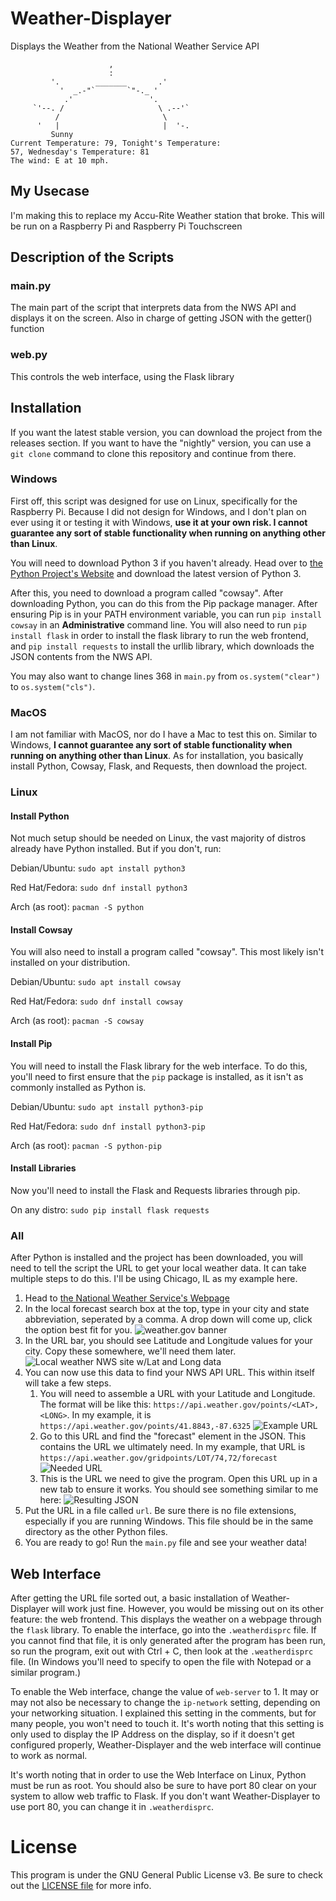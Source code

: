 # Weather-Displayer
Displays the Weather from the National Weather Service API

```
                      ,
                      :
         '.        _______       .'
           '  _.-"`       `"-._ '
            .'                 '.
     `'--. /                     \ .--'`
          /                       \
      '   |                       |  '-.
         Sunny
Current Temperature: 79, Tonight's Temperature:
57, Wednesday's Temperature: 81
The wind: E at 10 mph.
```

## My Usecase
I'm making this to replace my Accu-Rite Weather station that broke. This will be run on a Raspberry Pi and Raspberry Pi Touchscreen

## Description of the Scripts

### main.py
The main part of the script that interprets data from the NWS API and displays it on the screen. Also in charge of getting JSON with the getter() function

### web.py
This controls the web interface, using the Flask library

## Installation
If you want the latest stable version, you can download the project from the releases section. If you want to have the "nightly" version, you can use a `git clone`
command to clone this repository and continue from there.

### Windows
First off, this script was designed for use on Linux, specifically for the Raspberry Pi. Because I did not design for Windows, and I don't plan on ever using it or testing it
with Windows, **use it at your own risk. I cannot guarantee any sort of stable functionality when running on anything other than Linux**.

You will need to download Python 3 if you haven't already. Head over to [the Python Project's Website](https://www.python.org/) and download the 
latest version of Python 3. 

After this, you need to download a program called "cowsay". After downloading Python, you can do this from the Pip package manager. After ensuring Pip is 
in your PATH environment variable, you can run `pip install cowsay` in an **Administrative** command line. You will also need to run `pip install flask`
in order to install the flask library to run the web frontend, and `pip install requests` to install the urllib library, which downloads the JSON contents from the NWS API.

You may also want to change lines 368 in `main.py` from `os.system("clear")` to `os.system("cls")`.

### MacOS
I am not familiar with MacOS, nor do I have a Mac to test this on. Similar to Windows, **I cannot guarantee any sort of stable functionality when running on anything other than
Linux**. As for installation, you basically install Python, Cowsay, Flask, and Requests, then download the project.

### Linux
#### Install Python
Not much setup should be needed on Linux, the vast majority of distros already have Python installed. But if you don't, run:

Debian/Ubuntu: `sudo apt install python3`

Red Hat/Fedora: `sudo dnf install python3`

Arch (as root): `pacman -S python`
#### Install Cowsay
You will also need to install a program called "cowsay". This most likely isn't installed on your distribution.

Debian/Ubuntu: `sudo apt install cowsay`

Red Hat/Fedora: `sudo dnf install cowsay`

Arch (as root): `pacman -S cowsay`
#### Install Pip
You will need to install the Flask library for the web interface. To do this, you'll need to first ensure that the ```pip``` package is installed, as it isn't as commonly installed as Python is.

Debian/Ubuntu: `sudo apt install python3-pip`

Red Hat/Fedora: `sudo dnf install python3-pip`

Arch (as root): `pacman -S python-pip`
#### Install Libraries
Now you'll need to install the Flask and Requests libraries through pip.

On any distro: `sudo pip install flask requests`

### All
After Python is installed and the project has been downloaded, you will need to tell the script the URL to get your local weather data. It can take 
multiple steps to do this. I'll be using Chicago, IL as my example here.

1. Head to [the National Weather Service's Webpage](https://www.weather.gov/)
2. In the local forecast search box at the top, type in your city and state abbreviation, seperated by a comma. A drop down will come up, click the 
option best fit for you.
![weather.gov banner](screenshots/search_banner.png)
3. In the URL bar, you should see Latitude and Longitude values for your city. Copy these somewhere, we'll need them later.
![Local weather NWS site w/Lat and Long data](screenshots/nws_chicago.png)
4. You can now use this data to find your NWS API URL. This within itself will take a few steps.
   1. You will need to assemble a URL with your Latitude and Longitude. The format will be like this: `https://api.weather.gov/points/<LAT>,<LONG>`.
   In my example, it is `https://api.weather.gov/points/41.8843,-87.6325`
   ![Example URL](screenshots/end_result.png)
   2. Go to this URL and find the "forecast" element in the JSON. This contains the URL we ultimately need. In my example, that URL is ```https://api.weather.gov/gridpoints/LOT/74,72/forecast```
   ![Needed URL](screenshots/forecast_url_visible.png)
   3. This is the URL we need to give the program. Open this URL up in a new tab to ensure it works. You should see something similar to me here:
   ![Resulting JSON](screenshots/URL.png)
5. Put the URL in a file called `url`. Be sure there is no file extensions, especially if you are running Windows. This file should be in the same directory as the other Python files.
6. You are ready to go! Run the `main.py` file and see your weather data!

## Web Interface
After getting the URL file sorted out, a basic installation of Weather-Displayer will work just fine. However, you would be missing out on its other feature: the
web frontend. This displays the weather on a webpage through the `flask` library. To enable the interface, go into the `.weatherdisprc` file. If you cannot find that file, it is only generated after the program has been run, so run the program, exit out with Ctrl + C, then look at the `.weatherdisprc` file. (In Windows you'll need to specify to open the file with Notepad or a similar program.)

To enable the Web interface, change the value of `web-server` to 1. It may or may not also be necessary to change the `ip-network` setting, depending on your networking situation. I explained this setting in the comments, but for many people, you won't need to touch it. It's worth noting that this setting is only used to display the IP Address on the display, so if it doesn't get configured properly, Weather-Displayer and the web interface will continue to work as normal.

It's worth noting that in order to use the Web Interface on Linux, Python must be run as root. You should also be sure to have port 80 clear on your system to allow web traffic to Flask. If you don't want Weather-Displayer to use port 80, you can change it in `.weatherdisprc`.

# License
This program is under the GNU General Public License v3. Be sure to check out the [LICENSE file](LICENSE) for more info.
